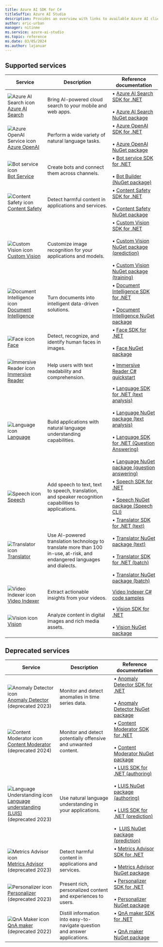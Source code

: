 ```yaml
---
title: Azure AI SDK for C#
titleSuffix: Azure AI Studio
description: Provides an overview with links to available Azure AI client libraries and packages for C#.
author: eric-urban
manager: nitinme
ms.service: azure-ai-studio
ms.topic: reference
ms.date: 03/05/2024
ms.author: lajanuar
---
```


## Supported services

| Service | Description | Reference documentation |
| --- | --- | --- |
| ![Azure AI Search icon](../../../media/service-icons/search.svg) [Azure AI Search](../../../../search/index.yml) | Bring AI-powered cloud search to your mobile and web apps. | &bullet;&NonBreakingSpace;[Azure AI Search SDK for .NET](/dotnet/api/overview/azure/search.documents-readme?view=azure-dotnet&preserve-view=true)<br><br>&bullet;&NonBreakingSpace;[Azure AI Search NuGet package](https://www.nuget.org/packages/Azure.Search.Documents/11.6.0-beta.2)  |
| ![Azure OpenAI Service icon](../../../media/service-icons/azure.svg) [Azure OpenAI](../../../openai/index.yml) | Perform a wide variety of natural language tasks. | &bullet;&NonBreakingSpace;[Azure OpenAI SDK for .NET](/dotnet/api/azure.ai.openai?view=azure-dotnet-preview&preserve-view=true) <br><br>&bullet;&NonBreakingSpace;[Azure OpenAI NuGet package](https://www.nuget.org/packages/Azure.AI.OpenAI/1.0.0-beta.13)  |
| ![Bot service icon](../../../media/service-icons/bot-services.svg) [Bot Service](/composer/) | Create bots and connect them across channels. | &bullet;&NonBreakingSpace;[Bot service SDK for .NET](https://github.com/Microsoft/botbuilder-dotnet?tab=readme-ov-file) <br><br>&bullet;&NonBreakingSpace;[Bot Builder (NuGet package)](https://github.com/Microsoft/botbuilder-dotnet/#packages)  |
| ![Content Safety icon](../../../media/service-icons/content-safety.svg) [Content Safety](../../../content-safety/index.yml) | Detect harmful content in applications and services.| &bullet;&NonBreakingSpace;[Content Safety SDK for .NET](/dotnet/api/overview/azure/ai.contentsafety-readme?view=azure-dotnet&preserve-view=true) <br><br>&bullet;&NonBreakingSpace;[Content Safety NuGet package](https://www.nuget.org/packages/Azure.AI.ContentSafety/1.0.0)  |
| ![Custom Vision icon](../../../media/service-icons/custom-vision.svg) [Custom Vision](../../../custom-vision-service/index.yml) | Customize image recognition for your applications and models. | &bullet;&NonBreakingSpace;[Custom Vision SDK for .NET](/dotnet/api/overview/azure/custom-vision?view=azure-dotnet&preserve-view=true) <br><br>&bullet;&NonBreakingSpace;[Custom Vision NuGet package (prediction)](https://www.nuget.org/packages/Microsoft.Azure.CognitiveServices.Vision.CustomVision.Prediction)<br><br>&bullet;&NonBreakingSpace;[Custom Vision NuGet package (training)](https://www.nuget.org/packages/Microsoft.Azure.CognitiveServices.Vision.CustomVision.Training)|
| ![Document Intelligence icon](../../../media/service-icons/document-intelligence.svg) [Document Intelligence](../../../document-intelligence/index.yml) | Turn documents into intelligent data-driven solutions. | &bullet;&NonBreakingSpace;[Document Intelligence SDK for .NET](/dotnet/api/overview/azure/ai.documentintelligence-readme?view=azure-dotnet-preview&preserve-view=true) <br><br>&bullet;&NonBreakingSpace;[Document Intelligence NuGet package](https://www.nuget.org/packages/Azure.AI.DocumentIntelligence/1.0.0-beta.1) |
| ![Face icon](../../../media/service-icons/face.svg) [Face](../../../computer-vision/overview-identity.md) | Detect, recognize, and identify human faces in images. | &bullet;&NonBreakingSpace;[Face SDK for .NET](/dotnet/api/overview/azure/cognitiveservices/face-readme?view=azure-dotnet&branch=main&preserve-view=true) <br><br>&bullet;&NonBreakingSpace;[Face NuGet package](https://www.nuget.org/packages/Microsoft.Azure.CognitiveServices.Vision.Face/2.7.0-preview.3)  |
| ![Immersive Reader icon](../../../media/service-icons/immersive-reader.svg) [Immersive Reader](../../../immersive-reader/index.yml) | Help users with text readability and comprehension. | &bullet;&NonBreakingSpace;[Immersive Reader C# quickstart](../../../immersive-reader/quickstarts/client-libraries.md?pivots=programming-language-csharp) |
| ![Language icon](../../../media/service-icons/language.svg) [Language](../../../language-service/index.yml) | Build applications with natural language understanding capabilities. | &bullet;&NonBreakingSpace;[Language SDK for .NET (text analysis)](/dotnet/api/overview/azure/ai.textanalytics-readme?view=azure-dotnet&preserve-view=true) <br><br>&bullet;&NonBreakingSpace;[Language NuGet package (text analysis)](https://www.nuget.org/packages/Azure.AI.TextAnalytics)<br><br>&bullet;&NonBreakingSpace;[Language SDK for .NET (Question Answering)](/dotnet/api/overview/azure/ai.language.questionanswering-readme?view=azure-dotnet&preserve-view=true)<br><br>&bullet;&NonBreakingSpace;[Language NuGet package (question answering)](https://www.nuget.org/packages/Azure.AI.Language.QuestionAnswering) |
| ![Speech icon](../../../media/service-icons/speech.svg) [Speech](../../../speech-service/index.yml) | Add speech to text, text to speech, translation, and speaker recognition capabilities to applications. | &bullet;&NonBreakingSpace;[Speech SDK for .NET](/dotnet/api/microsoft.cognitiveservices.speech?view=azure-dotnet&branch=main&preserve-view=true) <br><br>&bullet;&NonBreakingSpace;[Speech NuGet package (Speech CLI)](https://www.nuget.org/packages/Microsoft.CognitiveServices.Speech.CLI)|
| ![Translator icon](../../../media/service-icons/translator.svg) [Translator](../../../translator/index.yml) |  Use AI-powered translation technology to translate more than 100 in-use, at-risk, and endangered languages and dialects. | &bullet;&NonBreakingSpace;[Translator SDK for .NET (text)](/dotnet/api/overview/azure/ai.translation.text-readme?view=azure-dotnet-preview&preserve-view=true)<br><br>&bullet;&NonBreakingSpace;[Translator NuGet package (text)](https://www.nuget.org/packages/Azure.AI.Translation.Text/1.0.0-beta.1)<br><br>&bullet;&NonBreakingSpace;[Translator SDK for .NET (batch)](/dotnet/api/overview/azure/AI.Translation.Document-readme?view=azure-dotnet&preserve-view=true)<br><br>&bullet;&NonBreakingSpace;[Translator NuGet package (batch)](https://www.nuget.org/packages/Azure.AI.Translation.Document)  |
| ![Video Indexer icon](../../../media/service-icons/video-indexer.svg) [Video Indexer](/azure/azure-video-indexer) |  Extract actionable insights from your videos. | [Video Indexer C# code samples](https://github.com/Azure-Samples/azure-video-indexer-samples/tree/master/API-Samples/C%23)|
| ![Vision icon](../../../media/service-icons/vision.svg) [Vision](../../../computer-vision/index.yml) | Analyze content in digital images and rich media assets.| &bullet;&NonBreakingSpace;[Vision SDK for .NET](/dotnet/api/overview/azure/AI.Vision.ImageAnalysis-readme?view=azure-dotnet-preview&preserve-view=true) <br><br>&bullet;&NonBreakingSpace;[Vision NuGet package](https://www.nuget.org/packages/Azure.AI.Vision.ImageAnalysis) |

## Deprecated services

| Service | Description | Reference documentation |
| --- | --- | --- |
| ![Anomaly Detector icon](../../../media/service-icons/anomaly-detector.svg) [Anomaly Detector](../../../Anomaly-Detector/index.yml) <br>(deprecated 2023) | Monitor and detect anomalies in time series data. | &bullet;&NonBreakingSpace;[Anomaly Detector SDK for .NET](/dotnet/api/azure.ai.anomalydetector?view=azure-dotnet-preview&preserve-view=true)<br><br>&bullet;&NonBreakingSpace;[Anomaly Detector NuGet package](https://www.nuget.org/packages/Azure.AI.AnomalyDetector) |
| ![Content Moderator icon](../../../media/service-icons/content-moderator.svg) [Content Moderator](../../../content-moderator/index.yml) <br>(deprecated 2024)  | Monitor and detect potentially offensive and unwanted content. | &bullet;&NonBreakingSpace;[Content Moderator SDK for .NET](/dotnet/api/overview/azure/content-moderator?view=azure-dotnet&branch=main&preserve-view=true) <br><br>&bullet;&NonBreakingSpace;[Content Moderator NuGet package](https://www.nuget.org/packages/Microsoft.Azure.CognitiveServices.ContentModerator) |
| ![Language Understanding icon](../../../media/service-icons/luis.svg) [Language understanding (LUIS)](../../../luis/index.yml)  <br>(deprecated 2023)  | Use natural language understanding in your applications. | &bullet;&NonBreakingSpace;[LUIS SDK for .NET (authoring)](https://github.com/Azure-Samples/cognitive-services-dotnet-sdk-samples/tree/master/LUIS)<br><br>&bullet;&NonBreakingSpace;[LUIS NuGet package (authoring)](https://www.nuget.org/packages/Microsoft.Azure.CognitiveServices.Language.LUIS.Authoring/)<br><br>&bullet;&NonBreakingSpace;[LUIS SDK for .NET (prediction)](https://github.com/Azure/azure-sdk-for-net/tree/main/sdk/cognitiveservices/Language.LUIS.Runtime)<br><br>&bullet;&NonBreakingSpace; [LUIS NuGet package (prediction)](https://www.nuget.org/packages/Microsoft.Azure.CognitiveServices.Language.LUIS.Runtime/)  |
| ![Metrics Advisor icon](../../../media/service-icons/metrics-advisor.svg) [Metrics Advisor](../../../metrics-advisor/index.yml) <br>(deprecated 2023) | Detect harmful content in applications and services.| &bullet;&NonBreakingSpace;[Metrics Advisor SDK for .NET](/dotnet/api/overview/azure/ai.metricsadvisor-readme?view=azure-dotnet&preserve-view=true) <br><br>&bullet;&NonBreakingSpace;[Metrics Advisor NuGet package](https://www.nuget.org/packages/Azure.AI.MetricsAdvisor)  |
| ![Personalizer icon](../../../media/service-icons/personalizer.svg) [Personalizer](../../../personalizer/index.yml) <br>(deprecated 2023) | Present rich, personalized content and experiences to users. | &bullet;&NonBreakingSpace;[Personalizer SDK for .NET](/dotnet/api/overview/azure/personalizer?view=azure-dotnet&preserve-view=true) <br><br>&bullet;&NonBreakingSpace;[Personalizer NuGet package](https://www.nuget.org/packages/Microsoft.Azure.CognitiveServices.Personalizer/1.0.0) |
| ![QnA Maker icon](../../../media/service-icons/luis.svg) [QnA maker](../../../qnamaker/index.yml) (deprecated 2022)  | Distill information into easy-to-navigate question and answer applications. | &bullet;&NonBreakingSpace;[QnA maker SDK for .NET](/dotnet/api/microsoft.azure.cognitiveservices.knowledge.qnamaker?view=azure-dotnet-legacy&preserve-view=true) <br><br>&bullet;&NonBreakingSpace;[QnA maker NuGet package](https://www.nuget.org/packages/Microsoft.Azure.CognitiveServices.Knowledge.QnAMaker/) |